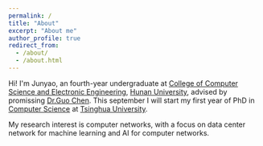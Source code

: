 ```yaml
---
permalink: /
title: "About"
excerpt: "About me"
author_profile: true
redirect_from: 
  - /about/
  - /about.html
---
```


Hi! I'm Junyao, an fourth-year undergraduate at [College of Computer Science and Electronic Engineering](http://csee.hnu.edu.cn), [Hunan University](https://www.hnu.edu.cn), advised by promissing [Dr.Guo Chen](https://1989chenguo.github.io). This september I will start my first year of PhD in [Computer Science](http://www.cs.tsinghua.edu.cn) at [Tsinghua University](https://www.tsinghua.edu.cn/publish/thu2018/index.html).

My research interest is computer networks, with a focus on data center network for machine learning and AI for computer networks. 